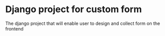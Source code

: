 # Django project for custom form

The django project that will enable user to design and collect form on the frontend
